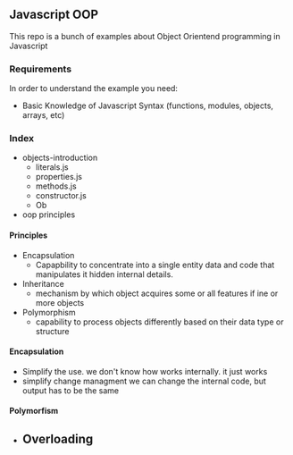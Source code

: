 ## Javascript OOP

This repo is a bunch of examples about Object Orientend programming in Javascript

### Requirements

In order to understand the example you need:

- Basic Knowledge of Javascript Syntax (functions, modules, objects, arrays, etc)

### Index

- objects-introduction
  - literals.js
  - properties.js
  - methods.js
  - constructor.js
  - Ob
- oop principles

#### Principles

- Encapsulation
	- Capapbility to concentrate into a single entity data and code that manipulates it hidden internal details.
- Inheritance
	- mechanism by which object acquires some or all features if ine or more objects
- Polymorphism
	- capability to process objects differently based on their data type or structure

#### Encapsulation

- Simplify the use. we don't know how works internally. it just works
- simplify change managment we can change the internal code, but output has to be the same

#### Polymorfism

- Overloading
	- 
